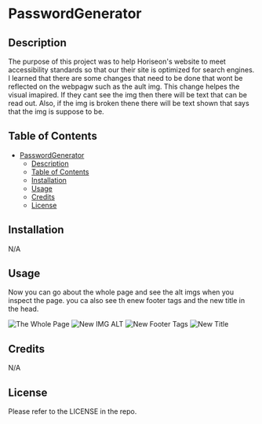 # PasswordGenerator

## Description

The purpose of this project was to help Horiseon's website to meet accessibility standards so that our their site is optimized for search engines. I learned that there are some changes that need to be done that wont be reflected on the webpagw such as the ault img. This change helpes the visual imapired. If they cant see the img then there will be text that can be read out. Also, if the img is broken thene there will be text shown that says that the img is suppose to be.

## Table of Contents

- [PasswordGenerator](#passwordgenerator)
  - [Description](#description)
  - [Table of Contents](#table-of-contents)
  - [Installation](#installation)
  - [Usage](#usage)
  - [Credits](#credits)
  - [License](#license)

## Installation

N/A

## Usage

Now you can go about the whole page and see the alt imgs when you inspect the page. you ca also see th enew footer tags and the new title in the head.

![The Whole Page](assets/screenshot/whole-page.png)
![New IMG ALT](assets/screenshot/img-alt.png)
![New Footer Tags](assets/screenshot/Footer.png)
![New Title](assets/screenshot/new-title.png)

## Credits

N/A

## License

Please refer to the LICENSE in the repo.
